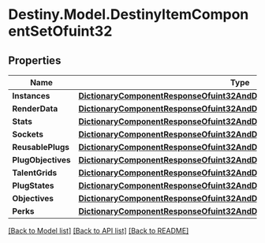 # Destiny.Model.DestinyItemComponentSetOfuint32

## Properties

Name | Type | Description | Notes
------------ | ------------- | ------------- | -------------
**Instances** | [**DictionaryComponentResponseOfuint32AndDestinyItemInstanceComponent**](DictionaryComponentResponseOfuint32AndDestinyItemInstanceComponent.md) |  | [optional] 
**RenderData** | [**DictionaryComponentResponseOfuint32AndDestinyItemRenderComponent**](DictionaryComponentResponseOfuint32AndDestinyItemRenderComponent.md) |  | [optional] 
**Stats** | [**DictionaryComponentResponseOfuint32AndDestinyItemStatsComponent**](DictionaryComponentResponseOfuint32AndDestinyItemStatsComponent.md) |  | [optional] 
**Sockets** | [**DictionaryComponentResponseOfuint32AndDestinyItemSocketsComponent**](DictionaryComponentResponseOfuint32AndDestinyItemSocketsComponent.md) |  | [optional] 
**ReusablePlugs** | [**DictionaryComponentResponseOfuint32AndDestinyItemReusablePlugsComponent**](DictionaryComponentResponseOfuint32AndDestinyItemReusablePlugsComponent.md) |  | [optional] 
**PlugObjectives** | [**DictionaryComponentResponseOfuint32AndDestinyItemPlugObjectivesComponent**](DictionaryComponentResponseOfuint32AndDestinyItemPlugObjectivesComponent.md) |  | [optional] 
**TalentGrids** | [**DictionaryComponentResponseOfuint32AndDestinyItemTalentGridComponent**](DictionaryComponentResponseOfuint32AndDestinyItemTalentGridComponent.md) |  | [optional] 
**PlugStates** | [**DictionaryComponentResponseOfuint32AndDestinyItemPlugComponent**](DictionaryComponentResponseOfuint32AndDestinyItemPlugComponent.md) |  | [optional] 
**Objectives** | [**DictionaryComponentResponseOfuint32AndDestinyItemObjectivesComponent**](DictionaryComponentResponseOfuint32AndDestinyItemObjectivesComponent.md) |  | [optional] 
**Perks** | [**DictionaryComponentResponseOfuint32AndDestinyItemPerksComponent**](DictionaryComponentResponseOfuint32AndDestinyItemPerksComponent.md) |  | [optional] 

[[Back to Model list]](../README.md#documentation-for-models) [[Back to API list]](../README.md#documentation-for-api-endpoints) [[Back to README]](../README.md)


